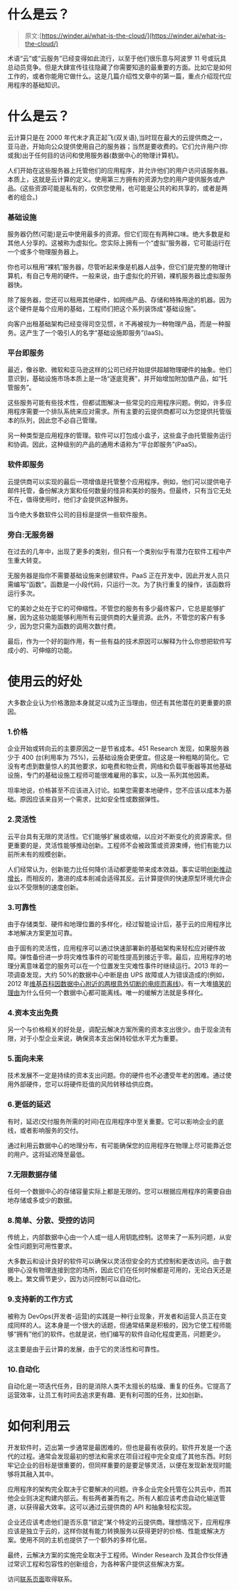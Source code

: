 # 什么是云？

> 原文:[https://winder.ai/what-is-the-cloud/](https://winder.ai/what-is-the-cloud/)

术语“云”或“云服务”已经变得如此流行，以至于他们很乐意与阿波罗 11 号或玩具总动员竞争。但是大肆宣传往往隐藏了你需要知道的最重要的方面。比如它是如何工作的，或者你能用它做什么。这是几篇介绍性文章中的第一篇，重点介绍现代应用程序的基础知识。

# 什么是云？

云计算只是在 2000 年代末才真正起飞(双关语),当时现在最大的云提供商之一，亚马逊，开始向公众提供使用自己的服务器；当然是要收费的。它们允许用户(你或我)出于任何目的访问和使用服务器(数据中心的物理计算机)。

人们开始在这些服务器上托管他们的应用程序，并允许他们的用户访问该服务器。本质上，这就是云计算的定义。使用第三方拥有的资源为您的用户提供服务或产品。(这些资源可能是私有的，仅供您使用，也可能是公共的和共享的，或者是两者的组合。)

### 基础设施

服务器仍然(可能)是云中使用最多的资源。但它们现在有两种口味。绝大多数是和其他人分享的。这被称为虚拟化。您实际上拥有一个“虚拟”服务器，它可能运行在一个或多个物理服务器上。

你也可以租用“裸机”服务器，尽管听起来像是机器人战争，但它们是完整的物理计算机，有自己专用的硬件。一般来说，由于虚拟化的开销，裸机服务器比虚拟服务器快。

除了服务器，您还可以租用其他硬件，如网络产品、存储和特殊用途的机器。因为这个硬件是每个应用的基础，工程师们把这个系列装饰成“基础设施”。

向客户出租基础架构已经变得司空见惯，it 不再被视为一种物理产品，而是一种服务。这产生了一个吸引人的名字“基础设施即服务”(IaaS)。

### 平台即服务

最近，像谷歌、微软和亚马逊这样的公司已经开始提供超越物理硬件的抽象。他们意识到，基础设施市场本质上是一场“逐底竞赛”，并开始增加附加值产品，如“托管服务”。

这些服务可能有些技术性，但都试图解决一些常见的应用程序问题。例如，许多应用程序需要一个排队系统来应对需求。所有主要的云提供商都可以为您提供托管版本的队列，因此您不必自己管理。

另一种类型是应用程序的管理。软件可以打包成小盒子，这些盒子由托管服务运行和协调。因此，这种级别的产品的通用术语称为“平台即服务”(PaaS)。

### 软件即服务

云提供商可以实现的最后一项增值是托管整个应用程序。例如，他们可以提供电子邮件托管，备份解决方案和任何数量的怪异和美妙的服务。但最终，只有当它无处不在，值得使用时，他们才会提供这种服务。

当今绝大多数软件公司的目标是提供一些软件服务。

### 旁白:无服务器

在过去的几年中，出现了更多的类别，但只有一个类别似乎有潜力在软件工程中产生重大转变。

无服务器是指你不需要基础设施来创建软件。PaaS 正在开发中，因此开发人员只需编写“函数”。函数是一小段代码，只运行一次。为了执行重复的操作，该函数将运行多次。

它的美妙之处在于它的可伸缩性。不管您的服务有多少最终客户，它总是能够扩展，因为这些功能能够利用所有云提供商的大量资源。此外，不管您的客户有多少，因为您只需为函数的调用次数付费。

最后，作为一个好的副作用，有一些有益的技术原因可以解释为什么你想把软件写成小的、可伸缩的功能。

# 使用云的好处

大多数企业认为价格激励本身就足以成为正当理由，但还有其他潜在的更重要的原因。

### 1.价格

企业开始或转向云的主要原因之一是节省成本。451 Research 发现，如果服务器少于 400 台(利用率为 75%)，云基础设施会更便宜。但这是一种粗略的简化。它没有考虑到数量惊人的其他要求，如电费和物业费，网络和负载平衡器等其他基础设施，专门的基础设施工程师可能很难雇用的事实，以及一系列其他因素。

坦率地说，价格甚至不应该进入讨论。如果您需要本地硬件，您不应该以成本为基础。原因应该来自另一个需求，比如安全性或数据弹性。

### 2.灵活性

云平台具有无限的灵活性。它们能够扩展或收缩，以应对不断变化的资源需求。但更重要的是，灵活性能够推动创新。工程师不会被政策或资源束缚，他们有能力以前所未有的规模创新。

人们经常认为，创新能力比任何降价活动都更能带来成本效益。事实证明[创新推动增长](https://en.wikipedia.org/wiki/Innovation_economics)，而相反的，激进的成本削减会适得其反。云计算提供的快速原型环境允许企业以不受限制的速度创新。

### 3.可靠性

由于存储类型、硬件和地理位置的多样化，经过智能设计后，基于云的应用程序比本地解决方案更加可靠。

由于固有的灵活性，应用程序可以通过快速部署新的基础架构来轻松应对硬件故障。弹性备份进一步将灾难性事件的可能性提高到接近于零。最后，应用程序的地理分离意味着您的服务可以在一个位置发生灾难性事件时继续运行。2013 年的一项调查发现，大约 50%的数据中心中断是由 UPS 故障或人为错误造成的(例如，2012 年[维基百科因数据中心附近的两根意外切断的电缆而离线](http://www.bbc.co.uk/news/technology-19148151))。有一大堆[搞笑的理由](http://www.datacenterknowledge.com/archives/2014/06/23/some-data-center-downtime-causes-unpredictable-10-strangest-ones/)为什么任何一个数据中心都可能离线。唯一的缓解方法就是多样化。

### 4.资本支出免费

另一个与价格相关的好处是，调配云解决方案所需的资本支出很少。由于现金流有限，对于小型企业来说，确保资本支出保持较低水平尤为重要。

### 5.面向未来

技术发展不一定是持续的资本支出问题。你的硬件也不必遭受年老的困难。通过使用外部硬件，您可以将硬件贬值的风险转移给供应商。

### 6.更低的延迟

有时，延迟(交付服务所需的时间)在应用程序中至关重要。它可以影响企业的底线，或者影响服务的交付。

通过利用云数据中心的地理分布，有可能确保您的应用程序在物理上尽可能靠近您的用户。这将延迟降至最低。

### 7.无限数据存储

任何一个数据中心的存储容量实际上都是无限的。您可以根据应用程序的需要自由地存储或多或少的数据。

### 8.简单、分散、受控的访问

传统上，内部数据中心由一个人或一组人用钥匙控制。这带来了一系列问题，从安全性问题到可用性要求。

大多数云和设计良好的软件可以确保以灵活但安全的方式控制和更改访问。由于数据中心没有物理连接到您的场所，因此它们在任何时候都是可用的，无论白天还是晚上。繁文缛节更少，因为访问控制可以自动化。

### 9.支持新的工作方式

被称为 DevOps(开发者-运营)的实践是一种行业现象，开发者和运营人员正在变成同样的人。这本身是一个很大的话题，但通常结果是积极的，因为它使工程师能够“拥有”他们的软件。也就是说，他们编写的软件自动化程度更高，问题更少。

这主要是由于云计算的发展，由于它的灵活性和可靠性。

### 10.自动化

自动化是一项迭代任务，目的是消除人类不太擅长的枯燥、重复的任务。它提高了运营效率，让员工有时间去追求更有趣、更有利可图的任务，比如创新。

# 如何利用云

开发软件时，迈出第一步通常是最困难的，但也是最有收获的。软件开发是一个迭代的过程。通常会发现最初的想法和需求在项目过程中完全变成了其他东西。时刻牢记企业的目标是很重要的，但同样重要的是要足够灵活，以便在发现新发现时能够将其融入其中。

应用程序的架构完全取决于它要解决的问题。许多企业完全托管在公共云中，而其他企业则决定构建内部云。有些两者兼而有之。所有人都应该考虑自动化输送管道，以获得最大效率。这可以通过云提供商的 API 和抽象轻松实现。

企业还应该考虑他们是否乐意“锁定”某个特定的云提供商。理想情况下，应用程序应该是独立于云的，这样你就有能力转换服务以获得更好的价格、性能或解决方案。使用不同的主机也提供了一个额外的多样化层。

最终，云解决方案的实施完全取决于工程师。Winder Research 及其合作伙伴通过常识工程和包容性的创新组合，为各种客户提供这些解决方案。

访问[联系页面](https://winder.ai/about/contact/)取得联系。